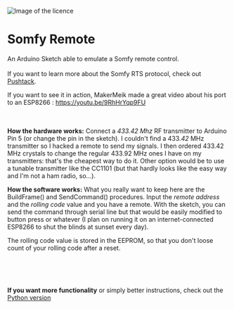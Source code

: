 ![Image of the licence](https://i.creativecommons.org/l/by-nc-sa/4.0/88x31.png)

# Somfy Remote
An Arduino Sketch able to emulate a Somfy remote control.
<br/><br/>
If you want to learn more about the Somfy RTS protocol, check out [Pushtack](https://pushstack.wordpress.com/somfy-rts-protocol/).

If you want to see it in action, MakerMeik made a great video about his port to an ESP8266 : https://youtu.be/9RhHrYqp9FU
<br/><br/><br/>

**How the hardware works:**
Connect a *433.42 Mhz* RF transmitter to Arduino Pin 5 (or change the pin in the sketch). I couldn't find a 433.*42* MHz transmitter so I hacked a remote to send my signals. I then ordered 433.42 MHz crystals to change the regular 433.92 MHz ones I have on my transmitters: that's the cheapest way to do it. Other option would be to use a tunable transmitter like the CC1101 (but that hardly looks like the easy way and I'm not a ham radio, so...).


**How the software works:**
What you really want to keep here are the BuildFrame() and SendCommand() procedures. Input the *remote address* and the *rolling code* value and you have a remote. With the sketch, you can send the command through serial line but that would be easily modified to button press or whatever (I plan on running it on an internet-connected ESP8266 to shut the blinds at sunset every day).


The rolling code value is stored in the EEPROM, so that you don't loose count of your rolling code after a reset.

<br/>
<br/>
<br/>

**If you want more functionality** or simply better instructions, check out the [Python version](https://github.com/Nickduino/Pi-Somfy)

